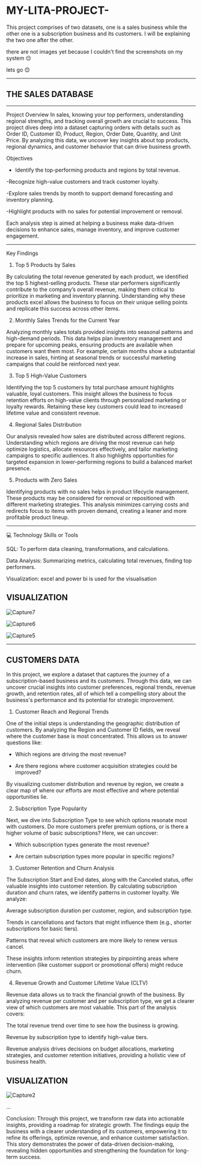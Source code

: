 # MY-LITA-PROJECT-

This project comprises of two  datasets, one is a sales business while the other one is a subscription business and its customers. 
I will be explaining the two one after the other.

there are not images yet because I couldn't find the screenshots on my system 😔

lets go 😊

---
## THE SALES DATABASE
---
Project Overview
In sales, knowing your top performers, understanding regional strengths, and tracking overall growth are crucial to success. This project dives deep into a dataset capturing orders with details such as Order ID, Customer ID, Product, Region, Order Date, Quantity, and Unit Price. By analyzing this data, we uncover key insights about top products, regional dynamics, and customer behavior that can drive business growth.

Objectives

- Identify the top-performing products and regions by total revenue.

-Recognize high-value customers and track customer loyalty.

-Explore sales trends by month to support demand forecasting and inventory planning.

-Highlight products with no sales for potential improvement or removal.


Each analysis step is aimed at helping a business make data-driven decisions to enhance sales, manage inventory, and improve customer engagement.


---

Key Findings

1. Top 5 Products by Sales

By calculating the total revenue generated by each product, we identified the top 5 highest-selling products. These star performers significantly contribute to the company’s overall revenue, making them critical to prioritize in marketing and inventory planning. Understanding why these products excel allows the business to focus on their unique selling points and replicate this success across other items.

2. Monthly Sales Trends for the Current Year

Analyzing monthly sales totals provided insights into seasonal patterns and high-demand periods. This data helps plan inventory management and prepare for upcoming peaks, ensuring products are available when customers want them most. For example, certain months show a substantial increase in sales, hinting at seasonal trends or successful marketing campaigns that could be reinforced next year.

3. Top 5 High-Value Customers

Identifying the top 5 customers by total purchase amount highlights valuable, loyal customers. This insight allows the business to focus retention efforts on high-value clients through personalized marketing or loyalty rewards. Retaining these key customers could lead to increased lifetime value and consistent revenue.

4. Regional Sales Distribution

Our analysis revealed how sales are distributed across different regions. Understanding which regions are driving the most revenue can help optimize logistics, allocate resources effectively, and tailor marketing campaigns to specific audiences. It also highlights opportunities for targeted expansion in lower-performing regions to build a balanced market presence.

5. Products with Zero Sales

Identifying products with no sales helps in product lifecycle management. These products may be considered for removal or repositioned with different marketing strategies. This analysis minimizes carrying costs and redirects focus to items with proven demand, creating a leaner and more profitable product lineup.


---

💻 Technology Skills or Tools

SQL: To perform data cleaning, transformations, and calculations.

Data Analysis: Summarizing metrics, calculating total revenues, finding top performers.

Visualization: excel and power bi 
is used for the visualisation 
## VISUALIZATION


![Capture7](https://github.com/user-attachments/assets/326ed869-53b5-43b1-bf49-2968e2d0855a)

![Capture6](https://github.com/user-attachments/assets/36f5a067-6952-4976-9861-ebbe47c25a65)

![Capture5](https://github.com/user-attachments/assets/730d892f-777e-498d-9237-c863e37457c0)

---
## CUSTOMERS DATA

In this project, we explore a dataset that captures the journey of a subscription-based business and its customers. Through this data, we can uncover crucial insights into customer preferences, regional trends, revenue growth, and retention rates, all of which tell a compelling story about the business's performance and its potential for strategic improvement.

1. Customer Reach and Regional Trends

One of the initial steps is understanding the geographic distribution of customers. By analyzing the Region and Customer ID fields, we reveal where the customer base is most concentrated. This allows us to answer questions like:

- Which regions are driving the most revenue?

- Are there regions where customer acquisition strategies could be improved?


By visualizing customer distribution and revenue by region, we create a clear map of where our efforts are most effective and where potential opportunities lie.

2. Subscription Type Popularity

Next, we dive into Subscription Type to see which options resonate most with customers. Do more customers prefer premium options, or is there a higher volume of basic subscriptions? Here, we can uncover:

- Which subscription types generate the most revenue?

- Are certain subscription types more popular in specific regions?


3. Customer Retention and Churn Analysis

The Subscription Start and End dates, along with the Canceled status, offer valuable insights into customer retention. By calculating subscription duration and churn rates, we identify patterns in customer loyalty. We analyze:

Average subscription duration per customer, region, and subscription type.

Trends in cancellations and factors that might influence them (e.g., shorter subscriptions for basic tiers).

Patterns that reveal which customers are more likely to renew versus cancel.


These insights inform retention strategies by pinpointing areas where intervention (like customer support or promotional offers) might reduce churn.

4. Revenue Growth and Customer Lifetime Value (CLTV)

Revenue data allows us to track the financial growth of the business. By analyzing revenue per customer and per subscription type, we get a clearer view of which customers are most valuable. This part of the analysis covers:

The total revenue trend over time to see how the business is growing.

Revenue by subscription type to identify high-value tiers.

Revenue analysis drives decisions on budget allocations, marketing strategies, and customer retention initiatives, providing a holistic view of business health.

## VISUALIZATION
![Capture2](https://github.com/user-attachments/assets/77f2d834-2326-40e8-8937-23651c04056f)


...

Conclusion: 
Through this project, we transform raw data into actionable insights, providing a roadmap for strategic growth. The findings equip the business with a clearer understanding of its customers, empowering it to refine its offerings, optimize revenue, and enhance customer satisfaction. This story demonstrates the power of data-driven decision-making, revealing hidden opportunities and strengthening the foundation for long-term success.
